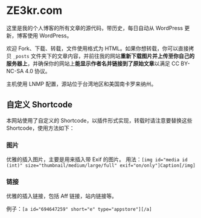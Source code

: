 ZE3kr.com
===============
这里是我的个人博客的所有文章的源代码，带历史，每日自动从 WordPress 更新，博客使用 WordPress。

欢迎 Fork、下载、转载，文件使用格式为 HTML。如果你想转载，你可以直接拷贝 `_posts` 文件夹下的文章内容，并前往我的网站**重新下载图片并上传至你自己的服务器上**，并确保你的网站上**能显示作者名并链接到了原始文章**以满足 CC BY-NC-SA 4.0 协议。

主机使用 LNMP 配置，源站位于台湾地区和美国南卡罗来纳州。

## 自定义 Shortcode

本网站使用了自定义的 Shortcode，以插件形式实现，转载时请注意要替换这些 Shortcode，使用方法如下：

### 图片

优雅的插入图片，主要是用来插入带 Exif 的图片。
用法：`[img id="media id (int)" size="thumbnail/medium/large/full" exif="on/only"]Caption[/img]`

### 链接

优雅的插入链接，包括 Aff 链接，站内链接等。

例子：`[a id="694647259" short="e" type="appstore"][/a]`
